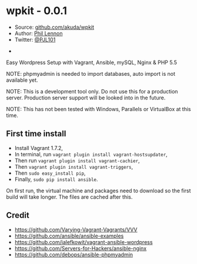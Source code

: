 # wpkit - 0.0.1

* Source: [github.com/akuda/wpkit](http://github.com/akuda/wpkit)
* Author: [Phil Lennon](http://akuda.co.uk)
* Twitter: [@PJL101](http://twitter.com/pjl101)

-

Easy Wordpress Setup with Vagrant, Ansible, mySQL, Nginx & PHP 5.5

NOTE: phpmyadmin is needed to import databases, auto import is not available yet.

NOTE: This is a development tool only. Do not use this for a production server. Production server support will be looked into in the future.

NOTE: This has not been tested with Windows, Parallels or VirtualBox at this time.

## First time install

* Install Vagrant 1.7.2,
* In terminal, run `vagrant plugin install vagrant-hostsupdater`,
* Then run `vagrant plugin install vagrant-cachier`,
* Then `vagrant plugin install vagrant-triggers`,
* Then `sudo easy_install pip`,
* Finally, `sudo pip install ansible`.

On first run, the virtual machine and packages need to download so the first build will take longer. The files are cached after this.

## Credit

* https://github.com/Varying-Vagrant-Vagrants/VVV
* https://github.com/ansible/ansible-examples
* https://github.com/jalefkowit/vagrant-ansible-wordpress
* https://github.com/Servers-for-Hackers/ansible-nginx
* https://github.com/debops/ansible-phpmyadmin
